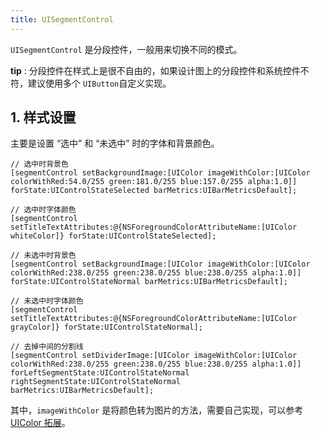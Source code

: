 ```yaml
---
title: UISegmentControl
---
```


`UISegmentControl` 是分段控件，一般用来切换不同的模式。

**tip** : 分段控件在样式上是很不自由的，如果设计图上的分段控件和系统控件不符，建议使用多个 `UIButton`自定义实现。

## 1. 样式设置

主要是设置 “选中” 和 “未选中” 时的字体和背景颜色。

```objc
// 选中时背景色
[segmentControl setBackgroundImage:[UIColor imageWithColor:[UIColor colorWithRed:54.0/255 green:181.0/255 blue:157.0/255 alpha:1.0]] forState:UIControlStateSelected barMetrics:UIBarMetricsDefault];

// 选中时字体颜色
[segmentControl setTitleTextAttributes:@{NSForegroundColorAttributeName:[UIColor whiteColor]} forState:UIControlStateSelected];
        
// 未选中时背景色
[segmentControl setBackgroundImage:[UIColor imageWithColor:[UIColor colorWithRed:238.0/255 green:238.0/255 blue:238.0/255 alpha:1.0]] forState:UIControlStateNormal barMetrics:UIBarMetricsDefault];

// 未选中时字体颜色
[segmentControl setTitleTextAttributes:@{NSForegroundColorAttributeName:[UIColor grayColor]} forState:UIControlStateNormal];
        
// 去掉中间的分割线
[segmentControl setDividerImage:[UIColor imageWithColor:[UIColor colorWithRed:238.0/255 green:238.0/255 blue:238.0/255 alpha:1.0]] forLeftSegmentState:UIControlStateNormal rightSegmentState:UIControlStateNormal barMetrics:UIBarMetricsDefault];
```

其中，`imageWithColor` 是将颜色转为图片的方法，需要自己实现，可以参考 [UIColor 拓展](https://professordeng.com/ios/2020/07/13/UIColor.html)。



